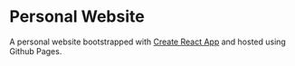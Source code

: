 # Personal Website

A personal website bootstrapped with [Create React App](https://github.com/facebook/create-react-app) and hosted using Github Pages.
